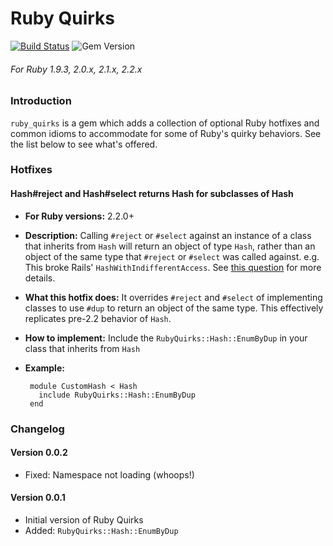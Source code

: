 Ruby Quirks
===========

[![Build Status](https://travis-ci.org/delner/ruby_quirks.svg?branch=master)](https://travis-ci.org/delner/ruby_quirks) ![Gem Version](https://badge.fury.io/rb/ruby_quirks.svg)
###### *For Ruby 1.9.3, 2.0.x, 2.1.x, 2.2.x*

### Introduction

`ruby_quirks` is a gem which adds a collection of optional Ruby hotfixes and common idioms to accommodate for some of Ruby's quirky behaviors. See the list below to see what's offered.

### Hotfixes

#### Hash#reject and Hash#select returns Hash for subclasses of Hash

 - **For Ruby versions:** 2.2.0+
 - **Description:** Calling `#reject` or `#select` against an instance of a class that inherits from `Hash` will return an object of type `Hash`, rather than an object of the same type that `#reject` or `#select` was called against. e.g. This broke Rails' `HashWithIndifferentAccess`. See [this question](http://stackoverflow.com/questions/33638665/ruby-2-2-hashreject-returning-hash-for-inheriting-classes) for more details.
 - **What this hotfix does:** It overrides `#reject` and `#select` of implementing classes to use `#dup` to return an object of the same type. This effectively replicates pre-2.2 behavior of `Hash`.
 - **How to implement:** Include the `RubyQuirks::Hash::EnumByDup` in your class that inherits from `Hash`
 - **Example:**
        
        module CustomHash < Hash
          include RubyQuirks::Hash::EnumByDup
        end

### Changelog

#### Version 0.0.2

 - Fixed: Namespace not loading (whoops!)

#### Version 0.0.1

 - Initial version of Ruby Quirks
 - Added: `RubyQuirks::Hash::EnumByDup`
